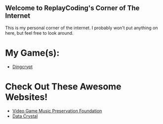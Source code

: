 ## Welcome to ReplayCoding's Corner of The Internet
This is my personal corner of the internet. I probably won't put anything on here, but feel free to look around.

# My Game(s):
- [Dingcrypt](/dingcrypt.html)

# Check Out These Awesome Websites!
- [Video Game Music Preservation Foundation](http://www.vgmpf.com/Wiki/index.php)
- [Data Crystal](https://datacrystal.romhacking.net)

